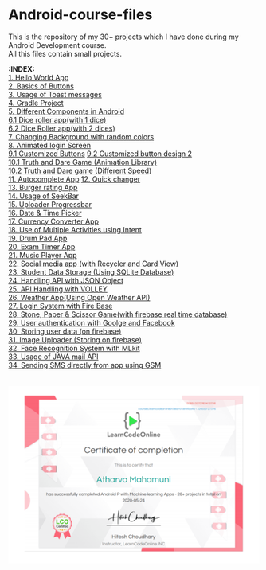 # Android-course-files
This is the repository of my 30+ projects which I have done during my Android Development course.<br />
All this files contain small projects.<br />


**:INDEX:**<br />
[1. Hello World App](https://github.com/AtharvaMahamuni/Android-course-files/tree/main/01Hello)<br />
[2. Basics of Buttons](https://github.com/AtharvaMahamuni/Android-course-files/tree/main/02ProjectButton)<br />
[3. Usage of Toast messages](https://github.com/AtharvaMahamuni/Android-course-files/tree/main/03ProjectToast)<br />
[4. Gradle Project](https://github.com/AtharvaMahamuni/Android-course-files/tree/main/04GradleProject)<br />
[5. Different Components in Android](https://github.com/AtharvaMahamuni/Android-course-files/tree/main/05ComponentTour2)<br />
[6.1 Dice roller app(with 1 dice)](https://github.com/AtharvaMahamuni/Android-course-files/tree/main/06DiceRoller)<br />
[6.2 Dice Roller app(with 2 dices)](https://github.com/AtharvaMahamuni/Android-course-files/tree/main/06DiceRollerAssignment/DiceRollerApp/DUAL_DICE)<br />
[7. Changing Background with random colors](https://github.com/AtharvaMahamuni/Android-course-files/tree/main/07FunBackground/App)<br />
[8. Animated login Screen](https://github.com/AtharvaMahamuni/Android-course-files/tree/main/08AnimatedLoginApp/app/08AnimatedLoginAPP)<br />
[9.1 Customized Buttons](https://github.com/AtharvaMahamuni/Android-course-files/tree/main/09ButtonCustom)
[9.2 Customized button design 2](https://github.com/AtharvaMahamuni/Android-course-files/tree/main/09buttonCustom2)<br />
[10.1 Truth and Dare Game (Animation Library)](https://github.com/AtharvaMahamuni/Android-course-files/tree/main/10TruthDare/App)<br />
[10.2 Truth and Dare game (Different Speed)](https://github.com/AtharvaMahamuni/Android-course-files/tree/main/10TruthDareAssignment/App)<br />
[11. Autocomplete App](https://github.com/AtharvaMahamuni/Android-course-files/tree/main/11AutoComplete/App)
[12. Quick changer](https://github.com/AtharvaMahamuni/Android-course-files/tree/main/12QuickChanger)<br />
[13. Burger rating App](https://github.com/AtharvaMahamuni/Android-course-files/tree/main/13BurgerRating/App/13BurgerRating)<br />
[14. Usage of SeekBar](https://github.com/AtharvaMahamuni/Android-course-files/tree/main/14SeekBar)<br />
[15. Uploader Progressbar](https://github.com/AtharvaMahamuni/Android-course-files/tree/main/15Uploader/App)<br />
[16. Date & Time Picker](https://github.com/AtharvaMahamuni/Android-course-files/tree/main/16DateTimePicker)<br />
[17. Currency Converter App](https://github.com/AtharvaMahamuni/Android-course-files/tree/main/17CurrencyConversion/App)<br />
[18. Use of Multiple Activities using Intent](https://github.com/AtharvaMahamuni/Android-course-files/tree/main/18Intent)<br />
[19. Drum Pad App](https://github.com/AtharvaMahamuni/Android-course-files/tree/main/19DrumPads/App)<br />
[20. Exam Timer App](https://github.com/AtharvaMahamuni/Android-course-files/tree/main/20ExamTimer/App)<br />
[21. Music Player App](https://github.com/AtharvaMahamuni/Android-course-files/tree/main/21MusicPlayer/App)<br />
[22. Social media app (with Recycler and Card View)](https://github.com/AtharvaMahamuni/Android-course-files/tree/main/22RecyclerAndCards/App)<br />
[23. Student Data Storage (Using SQLite Database)](https://github.com/AtharvaMahamuni/Android-course-files/tree/main/23SqliteDataBase/app)<br />
[24. Handling API with JSON Object](https://github.com/AtharvaMahamuni/Android-course-files/tree/main/24JSON/JsonProject)<br />
[25. API Handling with VOLLEY](https://github.com/AtharvaMahamuni/Android-course-files/tree/main/25APIHandler/Volley)<br />
[26. Weather App(Using Open Weather API)](https://github.com/AtharvaMahamuni/Android-course-files/tree/main/26MyWeatherApp/MyWeatherApp)<br />
[27. Login System with Fire Base](https://github.com/AtharvaMahamuni/Android-course-files/tree/main/27fireBaseLoginSystem)<br />
[28. Stone, Paper & Scissor Game(with firebase real time database)](https://github.com/AtharvaMahamuni/Android-course-files/tree/main/28gameUsingFireBase)<br />
[29. User authentication with Goolge and Facebook](https://github.com/AtharvaMahamuni/Android-course-files/tree/main/29fireUserSystem)<br />
[30. Storing user data (on firebase)](https://github.com/AtharvaMahamuni/Android-course-files/tree/main/30fireUserData)<br />
[31. Image Uploader (Storing on firebase)](https://github.com/AtharvaMahamuni/Android-course-files/tree/main/31fireUploader)<br />
[32. Face Recognition System with MLkit](https://github.com/AtharvaMahamuni/Android-course-files/tree/main/32MLface/app)<br />
[33. Usage of JAVA mail API](https://github.com/AtharvaMahamuni/Android-course-files/tree/main/javaMailApi)<br />
[34. Sending SMS directly from app using GSM](https://github.com/AtharvaMahamuni/Android-course-files/tree/main/sendingSMS2)<br />
<br /><br />
![Android Course Certificate](https://github.com/AtharvaMahamuni/Android-course-files/blob/main/LCO_Android.png "Android Course Certificate")

